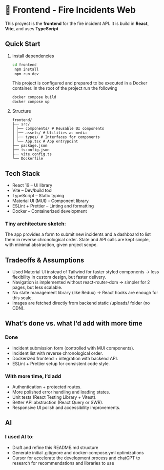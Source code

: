 # 🚀 Frontend - Fire Incidents Web

This proyect is the **frontend** for the fire incident API.
It is build in **React**, **Vite**, and uses **TypeScript**

## Quick Start

1. Install dependencies

   ```bash
   cd frontend
    npm install
    npm run dev
   ```

   This project is configured and prepared to be executed in a Docker container.
   In the root of the project run the following

   ```bash
   docker compose build
   docker compose up
   ```

2. Structure
   ```
   frontend/
   ├── src/
   │ ├── components/ # Reusable UI components
   │ ├── assets/ # Utilities as media
   │ ├── types/ # Interfaces for components
   │ └── App.tsx # App entrypoint
   ├── package.json
   ├── tsconfig.json
   ├── vite.config.ts
   └── Dockerfile
   ```


## Tech Stack
- React 19 – UI library
- Vite – Dev/build tool
- TypeScript – Static typing
- Material UI (MUI) – Component library
- ESLint + Prettier – Linting and formatting
- Docker – Containerized development

### Tiny architecture sketch:
The app provides a form to submit new incidents and a dashboard to list them in reverse chronological order. State and API calls are kept simple, with minimal abstraction, given project scope.

## Tradeoffs & Assumptions
- Used Material UI instead of Tailwind for faster styled components → less flexibility in custom design, but faster delivery.
- Navigation is implemented without react-router-dom → simpler for 2 pages, but less scalable.
- No state management library (like Redux) → React hooks are enough for this scale.
- Images are fetched directly from backend static /uploads/ folder (no CDN).

## What’s done vs. what I’d add with more time
### Done

- Incident submission form (controlled with MUI components).
- Incident list with reverse chronological order.
- Dockerized frontend + integration with backend API.
- ESLint + Prettier setup for consistent code style.


### With more time, I’d add

- Authentication + protected routes.
- More polished error handling and loading states.
- Unit tests (React Testing Library + Vitest).
- Better API abstraction (React Query or SWR).
- Responsive UI polish and accessibility improvements.


## AI
### I used AI to:

- Draft and refine this README.md structure
- Generate initial .gitignore and docker-compose.yml optimizations
- Cursor for accelerate the development process and chatGPT to research for recommendations and libraries to use
